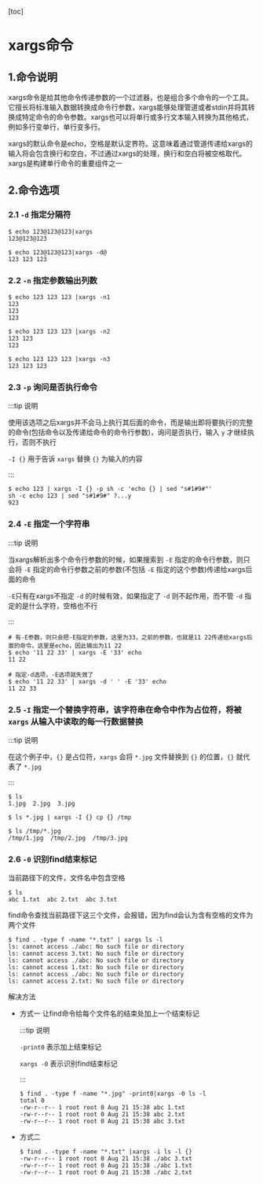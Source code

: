 [toc]



# xargs命令

## 1.命令说明

xargs命令是给其他命令传递参数的一个过滤器，也是组合多个命令的一个工具。它擅长将标准输入数据转换成命令行参数，xargs能够处理管道或者stdin并将其转换成特定命令的命令参数。xargs也可以将单行或多行文本输入转换为其他格式，例如多行变单行，单行变多行。

xargs的默认命令是echo，空格是默认定界符。这意味着通过管道传递给xargs的输入将会包含换行和空白，不过通过xargs的处理，换行和空白将被空格取代。xargs是构建单行命令的重要组件之一



## 2.命令选项

### 2.1 `-d`	指定分隔符

```shell
$ echo 123@123@123|xargs
123@123@123

$ echo 123@123@123|xargs -d@
123 123 123
```



### 2.2 `-n`	指定参数输出列数

```shell
$ echo 123 123 123 |xargs -n1
123
123
123

$ echo 123 123 123 |xargs -n2
123 123
123

$ echo 123 123 123 |xargs -n3
123 123 123
```



### 2.3 `-p`	询问是否执行命令

:::tip 说明

使用该选项之后xargs并不会马上执行其后面的命令，而是输出即将要执行的完整的命令(包括命令以及传递给命令的命令行参数)，询问是否执行，输入 `y` 才继续执行，否则不执行

`-I {}` 用于告诉 `xargs` 替换 `{}` 为输入的内容

:::

```shell
$ echo 123 | xargs -I {} -p sh -c 'echo {} | sed "s#1#9#"'
sh -c echo 123 | sed "s#1#9#" ?...y
923
```



### 2.4 `-E`	指定一个字符串

:::tip 说明

当xargs解析出多个命令行参数的时候，如果搜索到 `-E` 指定的命令行参数，则只会将 `-E` 指定的命令行参数之前的参数(不包括 `-E` 指定的这个参数)传递给xargs后面的命令

`-E`只有在xargs不指定 `-d` 的时候有效，如果指定了 `-d` 则不起作用，而不管 `-d` 指定的是什么字符，空格也不行

:::

```shell
# 有-E参数，则只会把-E指定的参数，这里为33，之前的参数，也就是11 22传递给xargs后面的命令，这里是echo，因此输出为11 22
$ echo '11 22 33' | xargs -E '33' echo
11 22
 
# 指定-d选项，-E选项就失效了
$ echo '11 22 33' | xargs -d ' ' -E '33' echo
11 22 33
```



### 2.5 `-I`	指定一个替换字符串，该字符串在命令中作为占位符，将被 `xargs` 从输入中读取的每一行数据替换

:::tip 说明

在这个例子中，`{}` 是占位符，`xargs` 会将 `*.jpg` 文件替换到 `{}` 的位置，`{}` 就代表了 `*.jpg`

:::

```shell
$ ls
1.jpg  2.jpg  3.jpg

$ ls *.jpg | xargs -I {} cp {} /tmp

$ ls /tmp/*.jpg
/tmp/1.jpg  /tmp/2.jpg  /tmp/3.jpg
```





### 2.6 `-0`	识别find结束标记

当前路径下的文件，文件名中包含空格

```shell
$ ls
abc 1.txt  abc 2.txt  abc 3.txt
```



find命令查找当前路径下这三个文件，会报错，因为find会认为含有空格的文件为两个文件

```shell
$ find . -type f -name "*.txt" | xargs ls -l
ls: cannot access ./abc: No such file or directory
ls: cannot access 3.txt: No such file or directory
ls: cannot access ./abc: No such file or directory
ls: cannot access 1.txt: No such file or directory
ls: cannot access ./abc: No such file or directory
ls: cannot access 2.txt: No such file or directory
```



解决方法

- 方式一	让find命令给每个文件名的结束处加上一个结束标记

  :::tip 说明

  `-print0` 表示加上结束标记

  `xargs -0` 表示识别find结束标记

  :::

  ```shell
  $ find . -type f -name "*.jpg" -print0|xargs -0 ls -l
  total 0
  -rw-r--r-- 1 root root 0 Aug 21 15:38 abc 1.txt
  -rw-r--r-- 1 root root 0 Aug 21 15:38 abc 2.txt
  -rw-r--r-- 1 root root 0 Aug 21 15:38 abc 3.txt
  ```

  

- 方式二

  ```shell
  $ find . -type f -name "*.txt" |xargs -i ls -l {}
  -rw-r--r-- 1 root root 0 Aug 21 15:38 ./abc 3.txt
  -rw-r--r-- 1 root root 0 Aug 21 15:38 ./abc 1.txt
  -rw-r--r-- 1 root root 0 Aug 21 15:38 ./abc 2.txt
  ```

  
